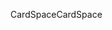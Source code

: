 <span data-ttu-id="f3546-101">CardSpace</span><span class="sxs-lookup"><span data-stu-id="f3546-101">CardSpace</span></span>